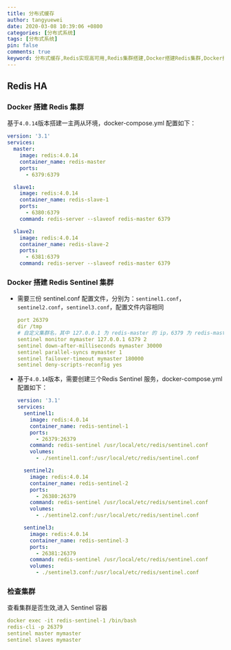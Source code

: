 ```yaml
---
title: 分布式缓存
author: tangyuewei
date: 2020-03-08 10:39:06 +0800
categories: [分布式系统]
tags: [分布式系统]
pin: false
comments: true
keyword: 分布式缓存,Redis实现高可用,Redis集群搭建,Docker搭建Redis集群,Docker搭建RedisSentinel集群
---
```


## Redis HA

### Docker 搭建 Redis 集群

基于`4.0.14`版本搭建一主两从环境，docker-compose.yml 配置如下：
```yaml
version: '3.1'
services:
  master:
    image: redis:4.0.14
    container_name: redis-master
    ports:
      - 6379:6379

  slave1:
    image: redis:4.0.14
    container_name: redis-slave-1
    ports:
      - 6380:6379
    command: redis-server --slaveof redis-master 6379

  slave2:
    image: redis:4.0.14
    container_name: redis-slave-2
    ports:
      - 6381:6379
    command: redis-server --slaveof redis-master 6379
```
### Docker 搭建 Redis Sentinel 集群

- 需要三份 sentinel.conf 配置文件，分别为：`sentinel1.conf`，`sentinel2.conf`，`sentinel3.conf`，配置文件内容相同
    ```yaml
    port 26379
    dir /tmp
    # 自定义集群名，其中 127.0.0.1 为 redis-master 的 ip，6379 为 redis-master 的端口，2 为最小投票数（因为有 3 台 Sentinel 所以可以设置成 2）
    sentinel monitor mymaster 127.0.0.1 6379 2
    sentinel down-after-milliseconds mymaster 30000
    sentinel parallel-syncs mymaster 1
    sentinel failover-timeout mymaster 180000
    sentinel deny-scripts-reconfig yes
    ```

- 基于`4.0.14`版本，需要创建三个Redis Sentinel 服务，docker-compose.yml 配置如下：

    ```yaml
    version: '3.1'
    services:
      sentinel1:
        image: redis:4.0.14
        container_name: redis-sentinel-1
        ports:
          - 26379:26379
        command: redis-sentinel /usr/local/etc/redis/sentinel.conf
        volumes:
          - ./sentinel1.conf:/usr/local/etc/redis/sentinel.conf

      sentinel2:
        image: redis:4.0.14
        container_name: redis-sentinel-2
        ports:
          - 26380:26379
        command: redis-sentinel /usr/local/etc/redis/sentinel.conf
        volumes:
          - ./sentinel2.conf:/usr/local/etc/redis/sentinel.conf

      sentinel3:
        image: redis:4.0.14
        container_name: redis-sentinel-3
        ports:
          - 26381:26379
        command: redis-sentinel /usr/local/etc/redis/sentinel.conf
        volumes:
          - ./sentinel3.conf:/usr/local/etc/redis/sentinel.conf
    ```

### 检查集群

查看集群是否生效,进入 Sentinel 容器
```yaml
docker exec -it redis-sentinel-1 /bin/bash
redis-cli -p 26379
sentinel master mymaster
sentinel slaves mymaster
```
